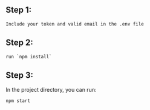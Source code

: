 ## Step 1:

    Include your token and valid email in the .env file

## Step 2:

    run `npm install`

## Step 3:

In the project directory, you can run:

`npm start`
